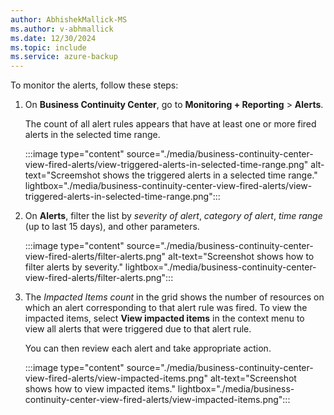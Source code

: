 ```yaml
---
author: AbhishekMallick-MS
ms.author: v-abhmallick
ms.date: 12/30/2024
ms.topic: include
ms.service: azure-backup
---
```


To monitor the alerts, follow these steps:

1. On **Business Continuity Center**, go to **Monitoring + Reporting** > **Alerts**. 

   The count of all alert rules appears that have at least one or more fired alerts in the selected time range.

   :::image type="content" source="./media/business-continuity-center-view-fired-alerts/view-triggered-alerts-in-selected-time-range.png" alt-text="Screemshot shows the triggered alerts in a selected time range." lightbox="./media/business-continuity-center-view-fired-alerts/view-triggered-alerts-in-selected-time-range.png":::

2. On **Alerts**, filter the list by *severity of alert*, *category of alert*, *time range* (up to last 15 days), and other parameters.

   :::image type="content" source="./media/business-continuity-center-view-fired-alerts/filter-alerts.png" alt-text="Screenshot shows how to filter alerts by severity." lightbox="./media/business-continuity-center-view-fired-alerts/filter-alerts.png":::

3. The *Impacted Items count* in the grid shows the number of resources on which an alert corresponding to that alert rule was fired. To view the impacted items, select **View impacted items** in the context menu to view all alerts that were triggered due to that alert rule.

   You can then review each alert and take appropriate action. 

   :::image type="content" source="./media/business-continuity-center-view-fired-alerts/view-impacted-items.png" alt-text="Screenshot shows how to view impacted items." lightbox="./media/business-continuity-center-view-fired-alerts/view-impacted-items.png":::